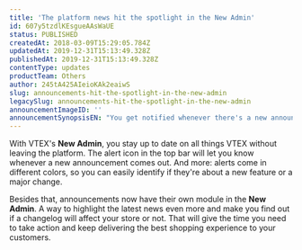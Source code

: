 ```yaml
---
title: 'The platform news hit the spotlight in the New Admin'
id: 607y5tzdlKEsgueAAsWaUE
status: PUBLISHED
createdAt: 2018-03-09T15:29:05.784Z
updatedAt: 2019-12-31T15:13:49.328Z
publishedAt: 2019-12-31T15:13:49.328Z
contentType: updates
productTeam: Others
author: 245tA425AIeioKAk2eaiwS
slug: announcements-hit-the-spotlight-in-the-new-admin
legacySlug: announcements-hit-the-spotlight-in-the-new-admin
announcementImageID: ''
announcementSynopsisEN: "You get notified whenever there's a new announcement and have a glimpse of the latest news right on the main page."
---
```


With VTEX's __New Admin__, you stay up to date on all things VTEX without leaving the platform. The alert icon in the top bar will let you know whenever a new announcement comes out. And more: alerts come in different colors, so you can easily identify if they're about a new feature or a major change.

Besides that, announcements now have their own module in the __New Admin__. A way to highlight the latest news even more and make you find out if a changelog will affect your store or not. That will give the time you need to take action and keep delivering the best shopping experience to your customers.
